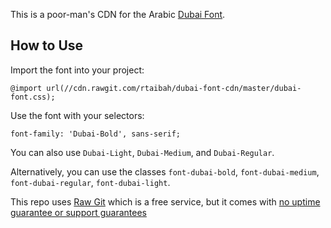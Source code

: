 This is a poor-man's CDN for the Arabic [Dubai Font](http://www.dubaifont.com/site?lang=en).

## How to Use
Import the font into your project:

	@import url(//cdn.rawgit.com/rtaibah/dubai-font-cdn/master/dubai-font.css);

Use the font with your selectors:

	font-family: 'Dubai-Bold', sans-serif;

You can also use ```Dubai-Light```, ```Dubai-Medium```, and ```Dubai-Regular```.

Alternatively, you can use the classes ```font-dubai-bold```, ```font-dubai-medium```, ```font-dubai-regular```, ```font-dubai-light```.

This repo uses [Raw Git](http://rawgit.com) which is a free service, but it comes with [no uptime guarantee or support guarantees](https://github.com/rgrove/rawgit/blob/master/FAQ.md#i-need-guaranteed-100-uptime-should-i-use-cdnrawgitcom) 


